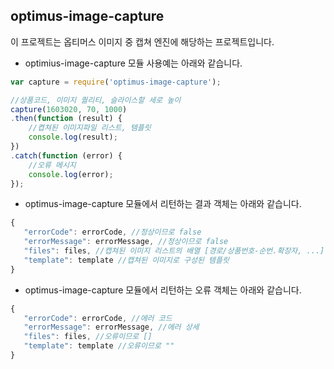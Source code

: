 ## optimus-image-capture

이 프로젝트는 옵티머스 이미지 중 캡쳐 엔진에 해당하는 프로젝트입니다.

* optimius-image-capture 모듈 사용예는 아래와 같습니다.

```javascript
var capture = require('optimus-image-capture');

//상품코드, 이미지 퀄리티, 슬라이스할 세로 높이
capture(1603020, 70, 1000)
.then(function (result) {
	//켭쳐된 이미지파일 리스트, 템플릿
	console.log(result);
})
.catch(function (error) {
	//오류 메시지
	console.log(error);
});

```



* optimus-image-capture 모듈에서 리턴하는 결과 객체는 아래와 같습니다.

```javascript
{
   "errorCode": errorCode, //정상이므로 false
   "errorMessage": errorMessage, //정상이므로 false
   "files": files, //캡쳐된 이미지 리스트의 배열 [경로/상품번호-순번.확장자, ...]
   "template": template //캡쳐된 이미지로 구성된 템플릿
}
```



* optimus-image-capture 모듈에서 리턴하는 오류 객체는 아래와 같습니다.

```javascript
{
   "errorCode": errorCode, //에러 코드
   "errorMessage": errorMessage, //에러 상세
   "files": files, //오류이므로 []
   "template": template //오류이므로 ""
}
```
